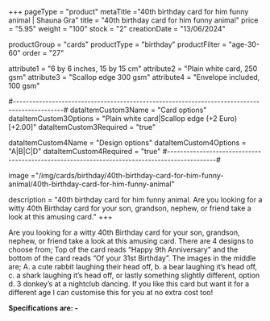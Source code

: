 +++
pageType = "product"
metaTitle ="40th birthday card for him funny animal | Shauna Gra"
title = "40th birthday card for him funny animal"
price = "5.95"
weight = "100"
stock = "2"
creationDate = "13/06/2024"

productGroup = "cards"
productType = "birthday"
productFilter = "age-30-60"
order = "27"

attribute1 = "6 by 6 inches, 15 by 15 cm" 
attribute2 = "Plain white card, 250 gsm"
attribute3 = "Scallop edge 300 gsm"
attribute4 = "Envelope included, 100 gsm"

#---------------------------------------------------------------------------------------------#
dataItemCustom3Name = "Card options"
dataItemCustom3Options = "Plain white card|Scallop edge (+2 Euro)[+2.00]"
dataItemCustom3Required = "true"

dataItemCustom4Name = "Design options"
dataItemCustom4Options = "A|B|C|D"
dataItemCustom4Required = "true"
#---------------------------------------------------------------------------------------------#

image ="/img/cards/birthday/40th-birthday-card-for-him-funny-animal/40th-birthday-card-for-him-funny-animal"

description = "40th birthday card for him funny animal. Are you looking for a witty 40th Birthday card for your son, grandson, nephew, or friend take a look at this amusing card."
+++

Are you looking for a witty 40th Birthday card for your son, grandson, nephew, or friend take a look at this amusing card. There are 4 designs to choose from; Top of the card reads “Happy 9th Anniversary” and the bottom of the card reads “Of your 31st Birthday”. The images in the middle are; A. a cute rabbit laughing their head off, b. a bear laughing it’s head off, c. a shark laughing it’s head off, or lastly something slightly different, option d. 3 donkey’s at a nightclub dancing. If you like this card but want it for a different age I can customise this for you at no extra cost too!

**Specifications are: -**
